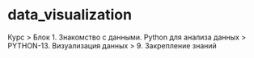 # data_visualization


Курс > Блок 1. Знакомство с данными. Python для анализа данных > PYTHON-13. Визуализация данных > 9. Закрепление знаний
